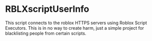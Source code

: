 # RBLXscriptUserInfo
This script connects to the roblox HTTPS servers using Roblox Script Executors. This is in no way to create harm, just a simple project for blacklisting people from certain scripts.
